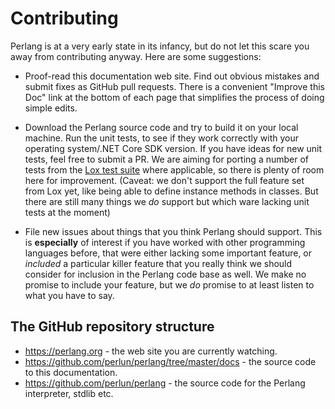 # Contributing

Perlang is at a very early state in its infancy, but do not let this scare you away from contributing anyway. Here are some suggestions:

- Proof-read this documentation web site. Find out obvious mistakes and submit fixes as GitHub pull requests. There is a convenient "Improve this Doc" link at the bottom of each page that simplifies the process of doing simple edits.

- Download the Perlang source code and try to build it on your local machine. Run the unit tests, to see if they work correctly with your operating system/.NET Core SDK version. If you have ideas for new unit tests, feel free to submit a PR. We are aiming for porting a number of tests from the [Lox test suite](https://github.com/munificent/craftinginterpreters/tree/master/test) where applicable, so there is plenty of room here for improvement. (Caveat: we don't support the full feature set from Lox yet, like being able to define instance methods in classes. But there are still many things we _do_ support but which ware lacking unit tests at the moment)

- File new issues about things that you think Perlang should support. This is **especially** of interest if you have worked with other programming languages before, that were either lacking some important feature, or _included_ a particular killer feature that you really think we should consider for inclusion in the Perlang code base as well. We make no promise to include your feature, but we _do_ promise to at least listen to what you have to say.

## The GitHub repository structure

- https://perlang.org - the web site you are currently watching.
- https://github.com/perlun/perlang/tree/master/docs - the source code to this documentation.
- https://github.com/perlun/perlang - the source code for the Perlang interpreter, stdlib etc.
